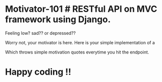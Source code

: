 # Motivator-101 # RESTful API on MVC framework using Django.

Feeling low? sad?? or depressed?? 

Worry not, your motivator is here. 
Here is your simple implementation of a 

Which throws simple motivation quotes everytime you hit the endpoint.

# Happy coding !!
